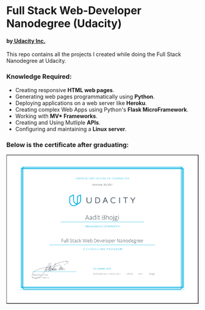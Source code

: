 # Full Stack Web-Developer Nanodegree (Udacity)
#### by<a href="https://in.udacity.com/"> Udacity Inc.</a>

This repo contains all the projects I created while doing the Full Stack Nanodegree at Udacity.

### Knowledge Required:
* Creating responsive **HTML web pages**.
* Generating web pages programmatically using **Python**.
* Deploying applications on a web server like **Heroku**.
* Creating complex Web Apps using Python's **Flask MicroFramework**.
* Working with **MV\* Frameworks**.
* Creating and Using Mutliple **APIs**.
* Configuring and maintaining a **Linux server**.

### Below is the certificate after graduating:
<img src="certificate.PNG">